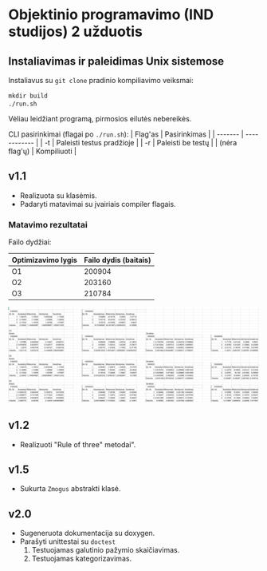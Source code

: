 # Objektinio programavimo (IND studijos)  2 užduotis

## Instaliavimas ir paleidimas Unix sistemose

Instaliavus su `git clone` pradinio kompiliavimo veiksmai:

```
mkdir build
./run.sh
```

Vėliau leidžiant programą, pirmosios eilutės nebereikės.

CLI pasirinkimai (flagai po `./run.sh`):
| Flag'as | Pasirinkimas |
| ------- | ------------ |
| -t | Paleisti testus pradžioje |
| -r | Paleisti be testų |
| (nėra flag'ų) | Kompiliuoti |

## v1.1

- Realizuota su klasėmis.
- Padaryti matavimai su įvairiais compiler flagais.

### Matavimo rezultatai

Failo dydžiai:

| Optimizavimo lygis | Failo dydis (baitais) |
| ------------------ | --------------------- |
| O1 | 200904 |
| O2 | 203160 |
| O3 | 210784 |

![Matavimo rezultatų screenshot'as](./screenshots/klases.png)

## v1.2

- Realizuoti "Rule of three" metodai".

## v1.5

- Sukurta `Zmogus` abstrakti klasė.

## v2.0

- Sugeneruota dokumentacija su doxygen.
- Parašyti unittestai su `doctest`
  1. Testuojamas galutinio pažymio skaičiavimas.
  2. Testuojamas kategorizavimas.